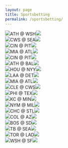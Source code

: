 ```yaml
---
layout: page
title: Sportsbetting
permalink: /sportsbetting/
---
```


<link rel="stylesheet" href="/assets/css/main.css">
<link rel="stylesheet" href="/assets/css/betting.css"><div class="matchup"><img src="/assets/images/mlb/ATH.svg" class="team-logo" /><span class="team-name bold">ATH</span><span class="at"> @ </span><span class="team-name">WSH</span><img src="/assets/images/mlb/WSH.svg" class="team-logo" /></div><div class="matchup"><img src="/assets/images/mlb/CWS.svg" class="team-logo" /><span class="team-name">CWS</span><span class="at"> @ </span><span class="team-name bold">SEA</span><img src="/assets/images/mlb/SEA.svg" class="team-logo" /></div><div class="matchup"><img src="/assets/images/mlb/CIN.svg" class="team-logo" /><span class="team-name bold">CIN</span><span class="at"> @ </span><span class="team-name">PIT</span><img src="/assets/images/mlb/PIT.svg" class="team-logo" /></div><div class="matchup"><img src="/assets/images/mlb/MIA.svg" class="team-logo" /><span class="team-name bold">MIA</span><span class="at"> @ </span><span class="team-name">ATL</span><img src="/assets/images/mlb/ATL.svg" class="team-logo" /></div><div class="matchup"><img src="/assets/images/mlb/CIN.svg" class="team-logo" /><span class="team-name bold">CIN</span><span class="at"> @ </span><span class="team-name">PIT</span><img src="/assets/images/mlb/PIT.svg" class="team-logo" /></div><div class="matchup"><img src="/assets/images/mlb/ATH.svg" class="team-logo" /><span class="team-name">ATH</span><span class="at"> @ </span><span class="team-name bold">BAL</span><img src="/assets/images/mlb/BAL.svg" class="team-logo" /></div><div class="matchup"><img src="/assets/images/mlb/HOU.svg" class="team-logo" /><span class="team-name">HOU</span><span class="at"> @ </span><span class="team-name bold">NYY</span><img src="/assets/images/mlb/NYY.svg" class="team-logo" /></div><div class="matchup"><img src="/assets/images/mlb/LAA.svg" class="team-logo" /><span class="team-name">LAA</span><span class="at"> @ </span><span class="team-name bold">DET</span><img src="/assets/images/mlb/DET.svg" class="team-logo" /></div><div class="matchup"><img src="/assets/images/mlb/MIA.svg" class="team-logo" /><span class="team-name bold">MIA</span><span class="at"> @ </span><span class="team-name">ATL</span><img src="/assets/images/mlb/ATL.svg" class="team-logo" /></div><div class="matchup"><img src="/assets/images/mlb/CLE.svg" class="team-logo" /><span class="team-name bold">CLE</span><span class="at"> @ </span><span class="team-name">CWS</span><img src="/assets/images/mlb/CWS.svg" class="team-logo" /></div><div class="matchup"><img src="/assets/images/mlb/PHI.svg" class="team-logo" /><span class="team-name bold">PHI</span><span class="at"> @ </span><span class="team-name">TEX</span><img src="/assets/images/mlb/TEX.svg" class="team-logo" /></div><div class="matchup"><img src="/assets/images/mlb/KC.svg" class="team-logo" /><span class="team-name">KC</span><span class="at"> @ </span><span class="team-name bold">MIN</span><img src="/assets/images/mlb/MIN.svg" class="team-logo" /></div><div class="matchup"><img src="/assets/images/mlb/NYM.svg" class="team-logo" /><span class="team-name bold">NYM</span><span class="at"> @ </span><span class="team-name">MIL</span><img src="/assets/images/mlb/MIL.svg" class="team-logo" /></div><div class="matchup"><img src="/assets/images/mlb/CHC.svg" class="team-logo" /><span class="team-name bold">CHC</span><span class="at"> @ </span><span class="team-name">STL</span><img src="/assets/images/mlb/STL.svg" class="team-logo" /></div><div class="matchup"><img src="/assets/images/mlb/COL.svg" class="team-logo" /><span class="team-name">COL</span><span class="at"> @ </span><span class="team-name bold">AZ</span><img src="/assets/images/mlb/AZ.svg" class="team-logo" /></div><div class="matchup"><img src="/assets/images/mlb/BOS.svg" class="team-logo" /><span class="team-name">BOS</span><span class="at"> @ </span><span class="team-name bold">SD</span><img src="/assets/images/mlb/SD.svg" class="team-logo" /></div><div class="matchup"><img src="/assets/images/mlb/TB.svg" class="team-logo" /><span class="team-name">TB</span><span class="at"> @ </span><span class="team-name bold">SEA</span><img src="/assets/images/mlb/SEA.svg" class="team-logo" /></div><div class="matchup"><img src="/assets/images/mlb/TOR.svg" class="team-logo" /><span class="team-name">TOR</span><span class="at"> @ </span><span class="team-name bold">LAD</span><img src="/assets/images/mlb/LAD.svg" class="team-logo" /></div><div class="matchup"><img src="/assets/images/mlb/WSH.svg" class="team-logo" /><span class="team-name bold">WSH</span><span class="at"> @ </span><span class="team-name">SF</span><img src="/assets/images/mlb/SF.svg" class="team-logo" /></div>